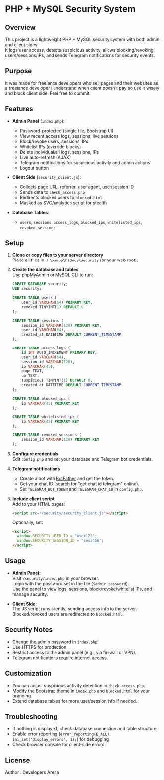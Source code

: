# PHP + MySQL Security System

## Overview

This project is a lightweight PHP + MySQL security system with both admin and client sides.  
It logs user access, detects suspicious activity, allows blocking/revoking users/sessions/IPs, and sends Telegram notifications for security events.

## Purpose

It was made for freelance developers who sell pages and their websites as a freelance developer i understand when client doesn't pay so use it wisely and block client side. Feel free to commit. 

## Features

- **Admin Panel** (`index.php`):  
  - Password-protected (single file, Bootstrap UI)
  - View recent access logs, sessions, live sessions
  - Block/revoke users, sessions, IPs
  - Whitelist IPs (override blocks)
  - Delete individual/all logs, sessions, IPs
  - Live auto-refresh (AJAX)
  - Telegram notifications for suspicious activity and admin actions
  - Logout button

- **Client Side** (`security_client.js`):  
  - Collects page URL, referrer, user agent, user/session ID
  - Sends data to `check_access.php`
  - Redirects blocked users to `blocked.html`
  - Masked as SVG/analytics script for stealth

- **Database Tables**:  
  - `users`, `sessions`, `access_logs`, `blocked_ips`, `whitelisted_ips`, `revoked_sessions`

## Setup

1. **Clone or copy files to your server directory**  
   Place all files in `d:\xampp\htdocs\security` (or your web root).

2. **Create the database and tables**  
   Use phpMyAdmin or MySQL CLI to run:
   ```sql
   CREATE DATABASE security;
   USE security;

   CREATE TABLE users (
       user_id VARCHAR(64) PRIMARY KEY,
       revoked TINYINT(1) DEFAULT 0
   );

   CREATE TABLE sessions (
       session_id VARCHAR(128) PRIMARY KEY,
       user_id VARCHAR(64),
       created_at DATETIME DEFAULT CURRENT_TIMESTAMP
   );

   CREATE TABLE access_logs (
       id INT AUTO_INCREMENT PRIMARY KEY,
       user_id VARCHAR(64),
       session_id VARCHAR(128),
       ip VARCHAR(45),
       page TEXT,
       ua TEXT,
       suspicious TINYINT(1) DEFAULT 0,
       created_at DATETIME DEFAULT CURRENT_TIMESTAMP
   );

   CREATE TABLE blocked_ips (
       ip VARCHAR(45) PRIMARY KEY
   );

   CREATE TABLE whitelisted_ips (
       ip VARCHAR(45) PRIMARY KEY
   );

   CREATE TABLE revoked_sessions (
       session_id VARCHAR(128) PRIMARY KEY
   );
   ```

3. **Configure credentials**  
   Edit `config.php` and set your database and Telegram bot credentials.

4. **Telegram notifications**  
   - Create a bot with [BotFather](https://t.me/BotFather) and get the token.
   - Get your chat ID (search for "get chat id telegram" online).
   - Set `TELEGRAM_BOT_TOKEN` and `TELEGRAM_CHAT_ID` in `config.php`.

5. **Include client script**  
   Add to your HTML pages:
   ```html
   <script src="/security/security_client.js"></script>
   ```
   Optionally, set:
   ```html
   <script>
     window.SECURITY_USER_ID = "user123";
     window.SECURITY_SESSION_ID = "sess456";
   </script>
   ```

## Usage

- **Admin Panel:**  
  Visit `/security/index.php` in your browser.  
  Login with the password set in the file (`$admin_password`).  
  Use the panel to view logs, sessions, block/revoke/whitelist IPs, and manage security.

- **Client Side:**  
  The JS script runs silently, sending access info to the server.  
  Blocked/revoked users are redirected to `blocked.html`.

## Security Notes

- Change the admin password in `index.php`!
- Use HTTPS for production.
- Restrict access to the admin panel (e.g., via firewall or VPN).
- Telegram notifications require internet access.

## Customization

- You can adjust suspicious activity detection in `check_access.php`.
- Modify the Bootstrap theme in `index.php` and `blocked.html` for your branding.
- Extend database tables for more user/session info if needed.

## Troubleshooting

- If nothing is displayed, check database connection and table structure.
- Enable error reporting (`error_reporting(E_ALL); ini_set('display_errors', 1);`) for debugging.
- Check browser console for client-side errors.

## License

Author : Developers Arena


